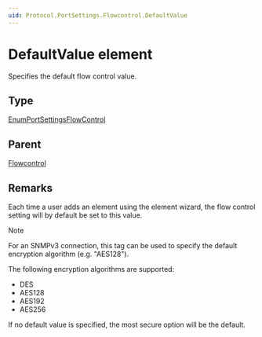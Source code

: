 ```yaml
---
uid: Protocol.PortSettings.Flowcontrol.DefaultValue
---
```


# DefaultValue element

Specifies the default flow control value.

## Type

[EnumPortSettingsFlowControl](xref:Protocol-EnumPortSettingsFlowControl)

## Parent

[Flowcontrol](xref:Protocol.PortSettings.Flowcontrol)

## Remarks

Each time a user adds an element using the element wizard, the flow control setting will by default be set to this value.

> [!NOTE]
> For an SNMPv3 connection, this tag can be used to specify the default encryption algorithm (e.g. "AES128").
>
> The following encryption algorithms are supported:
>
> - DES
> - AES128
> - AES192<!-- RN 23586 -->
> - AES256<!-- RN 23586 -->
>
> If no default value is specified, the most secure option will be the default.

